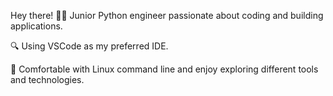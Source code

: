 Hey there!
👩‍💻 Junior Python engineer passionate about coding and building applications. 

🔍 Using VSCode as my preferred IDE.

🐧 Comfortable with Linux command line and enjoy exploring different tools and technologies.
